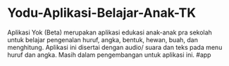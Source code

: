 # Yodu-Aplikasi-Belajar-Anak-TK
Aplikasi Yok (Beta) merupakan aplikasi edukasi anak-anak pra sekolah untuk belajar pengenalan huruf, angka, bentuk, hewan, buah, dan menghitung. Aplikasi ini disertai dengan audio/ suara dan teks pada menu huruf dan angka.
Masih dalam pengembangan untuk aplikasi ini. 
#app